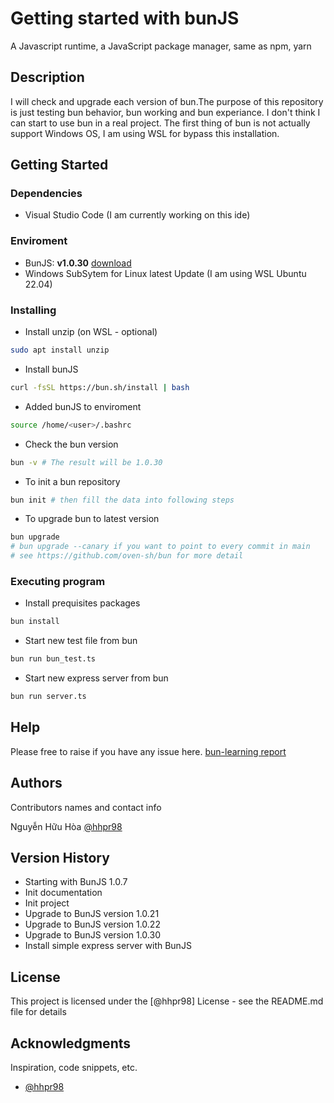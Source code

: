 # Getting started with bunJS

A Javascript runtime, a JavaScript package manager, same as npm, yarn

## Description

I will check and upgrade each version of bun.The purpose of this repository is just testing bun behavior, bun working and bun experiance. I don't think I can start to use bun in a real project. The first thing of bun is not actually support Windows OS, I am using WSL for bypass this installation.

## Getting Started

### Dependencies

* Visual Studio Code (I am currently working on this ide)

### Enviroment
* BunJS: **v1.0.30** [download](https://bun.sh/)
* Windows SubSytem for Linux latest Update (I am using WSL Ubuntu 22.04)

### Installing

* Install unzip (on WSL - optional)
```sh
sudo apt install unzip
```
* Install bunJS
```sh
curl -fsSL https://bun.sh/install | bash
```
* Added bunJS to enviroment
```sh
source /home/<user>/.bashrc
```
* Check the bun version
```sh
bun -v # The result will be 1.0.30
```
* To init a bun repository
```sh
bun init # then fill the data into following steps
```

* To upgrade bun to latest version
```sh
bun upgrade
# bun upgrade --canary if you want to point to every commit in main
# see https://github.com/oven-sh/bun for more detail
```

### Executing program

* Install prequisites packages
```sh
bun install
```
* Start new test file from bun
```sh
bun run bun_test.ts
```

* Start new express server from bun
```sh
bun run server.ts
```

## Help

Please free to raise if you have any issue here.
[bun-learning report](https://github.com/hhpr98/bun-learning/issues)

## Authors

Contributors names and contact info

Nguyễn Hữu Hòa
[@hhpr98](https://github.com/hhpr98)

## Version History

* Starting with BunJS 1.0.7
* Init documentation
* Init project
* Upgrade to BunJS version 1.0.21
* Upgrade to BunJS version 1.0.22
* Upgrade to BunJS version 1.0.30
* Install simple express server with BunJS

## License

This project is licensed under the [@hhpr98] License - see the README.md file for details

## Acknowledgments

Inspiration, code snippets, etc.
* [@hhpr98](https://github.com/hhpr98)
